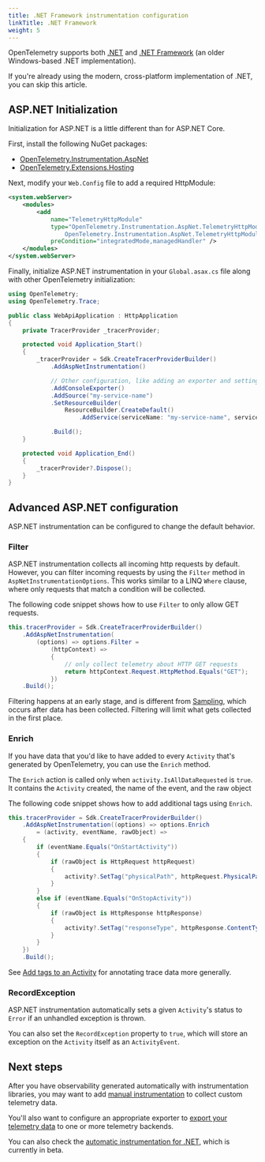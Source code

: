 ```yaml
---
title: .NET Framework instrumentation configuration
linkTitle: .NET Framework
weight: 5
---
```


OpenTelemetry supports both
[.NET](https://dotnet.microsoft.com/en-us/learn/dotnet/what-is-dotnet) and
[.NET Framework](https://dotnet.microsoft.com/en-us/learn/dotnet/what-is-dotnet-framework)
(an older Windows-based .NET implementation).

If you're already using the modern, cross-platform implementation of .NET, you
can skip this article.

## ASP.NET Initialization

Initialization for ASP.NET is a little different than for ASP.NET Core.

First, install the following NuGet packages:

- [OpenTelemetry.Instrumentation.AspNet](https://www.nuget.org/packages/OpenTelemetry.Instrumentation.AspNet/)
- [OpenTelemetry.Extensions.Hosting](https://www.nuget.org/packages/OpenTelemetry.Extensions.Hosting)

Next, modify your `Web.Config` file to add a required HttpModule:

```xml
<system.webServer>
    <modules>
        <add
            name="TelemetryHttpModule"
            type="OpenTelemetry.Instrumentation.AspNet.TelemetryHttpModule,
                OpenTelemetry.Instrumentation.AspNet.TelemetryHttpModule"
            preCondition="integratedMode,managedHandler" />
    </modules>
</system.webServer>
```

Finally, initialize ASP.NET instrumentation in your `Global.asax.cs` file along
with other OpenTelemetry initialization:

```csharp
using OpenTelemetry;
using OpenTelemetry.Trace;

public class WebApiApplication : HttpApplication
{
    private TracerProvider _tracerProvider;

    protected void Application_Start()
    {
        _tracerProvider = Sdk.CreateTracerProviderBuilder()
            .AddAspNetInstrumentation()

            // Other configuration, like adding an exporter and setting resources
            .AddConsoleExporter()
            .AddSource("my-service-name")
            .SetResourceBuilder(
                ResourceBuilder.CreateDefault()
                    .AddService(serviceName: "my-service-name", serviceVersion: "1.0.0"))

            .Build();
    }

    protected void Application_End()
    {
        _tracerProvider?.Dispose();
    }
}
```

## Advanced ASP.NET configuration

ASP.NET instrumentation can be configured to change the default behavior.

### Filter

ASP.NET instrumentation collects all incoming http requests by default. However,
you can filter incoming requests by using the `Filter` method in
`AspNetInstrumentationOptions`. This works similar to a LINQ `Where` clause,
where only requests that match a condition will be collected.

The following code snippet shows how to use `Filter` to only allow GET requests.

```csharp
this.tracerProvider = Sdk.CreateTracerProviderBuilder()
    .AddAspNetInstrumentation(
        (options) => options.Filter =
            (httpContext) =>
            {
                // only collect telemetry about HTTP GET requests
                return httpContext.Request.HttpMethod.Equals("GET");
            })
    .Build();
```

Filtering happens at an early stage, and is different from
[Sampling](/docs/reference/specification/trace/sdk/#sampling), which occurs
after data has been collected. Filtering will limit what gets collected in the
first place.

### Enrich

If you have data that you'd like to have added to every `Activity` that's
generated by OpenTelemetry, you can use the `Enrich` method.

The `Enrich` action is called only when `activity.IsAllDataRequested` is `true`.
It contains the `Activity` created, the name of the event, and the raw object

The following code snippet shows how to add additional tags using `Enrich`.

```csharp
this.tracerProvider = Sdk.CreateTracerProviderBuilder()
    .AddAspNetInstrumentation((options) => options.Enrich
        = (activity, eventName, rawObject) =>
    {
        if (eventName.Equals("OnStartActivity"))
        {
            if (rawObject is HttpRequest httpRequest)
            {
                activity?.SetTag("physicalPath", httpRequest.PhysicalPath);
            }
        }
        else if (eventName.Equals("OnStopActivity"))
        {
            if (rawObject is HttpResponse httpResponse)
            {
                activity?.SetTag("responseType", httpResponse.ContentType);
            }
        }
    })
    .Build();
```

See [Add tags to an Activity](../manual/#add-tags-to-an-activity) for annotating
trace data more generally.

### RecordException

ASP.NET instrumentation automatically sets a given `Activity`'s status to
`Error` if an unhandled exception is thrown.

You can also set the `RecordException` property to `true`, which will store an
exception on the `Activity` itself as an `ActivityEvent`.

## Next steps

After you have observability generated automatically with instrumentation
libraries, you may want to add
[manual instrumentation](/docs/instrumentation/net/manual) to collect custom
telemetry data.

You'll also want to configure an appropriate exporter to
[export your telemetry data](/docs/instrumentation/net/exporters) to one or more
telemetry backends.

You can also check the
[automatic instrumentation for .NET](/docs/instrumentation/net/automatic), which
is currently in beta.
